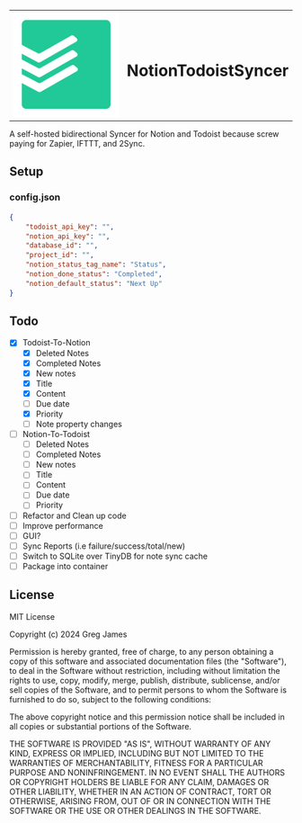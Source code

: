 <table style="border: none;">
<tr style="border: none;">
  <td style="border: none;">
    <img src="./icon.svg">
  </td>
  <td style="border: none;">
    <h1>NotionTodoistSyncer</h1>
  </td>
</tr>
</table>

A self-hosted bidirectional Syncer for Notion and Todoist because screw paying for Zapier, IFTTT, and 2Sync.

## Setup
### config.json
```json
{
    "todoist_api_key": "",
    "notion_api_key": "",
    "database_id": "",
    "project_id": "",
    "notion_status_tag_name": "Status",
    "notion_done_status": "Completed",
    "notion_default_status": "Next Up"
}
```
## Todo

- [x] Todoist-To-Notion
  - [x]   Deleted Notes
  - [x]   Completed Notes
  - [x]   New notes
    - [x] Title
    - [x] Content
    - [ ] Due date
    - [x] Priority
  - [ ] Note property changes        
- [ ] Notion-To-Todoist
  - [ ]   Deleted Notes
  - [ ]   Completed Notes
  - [ ]   New notes
    - [ ] Title
    - [ ] Content
    - [ ] Due date
    - [ ] Priority
- [ ] Refactor and Clean up code
- [ ] Improve performance
- [ ] GUI?
- [ ] Sync Reports (i.e failure/success/total/new)
- [ ] Switch to SQLite over TinyDB for note sync cache
- [ ] Package into container

## License 
MIT License

Copyright (c) 2024 Greg James

Permission is hereby granted, free of charge, to any person obtaining a copy
of this software and associated documentation files (the "Software"), to deal
in the Software without restriction, including without limitation the rights
to use, copy, modify, merge, publish, distribute, sublicense, and/or sell
copies of the Software, and to permit persons to whom the Software is
furnished to do so, subject to the following conditions:

The above copyright notice and this permission notice shall be included in all
copies or substantial portions of the Software.

THE SOFTWARE IS PROVIDED "AS IS", WITHOUT WARRANTY OF ANY KIND, EXPRESS OR
IMPLIED, INCLUDING BUT NOT LIMITED TO THE WARRANTIES OF MERCHANTABILITY,
FITNESS FOR A PARTICULAR PURPOSE AND NONINFRINGEMENT. IN NO EVENT SHALL THE
AUTHORS OR COPYRIGHT HOLDERS BE LIABLE FOR ANY CLAIM, DAMAGES OR OTHER
LIABILITY, WHETHER IN AN ACTION OF CONTRACT, TORT OR OTHERWISE, ARISING FROM,
OUT OF OR IN CONNECTION WITH THE SOFTWARE OR THE USE OR OTHER DEALINGS IN THE
SOFTWARE.

